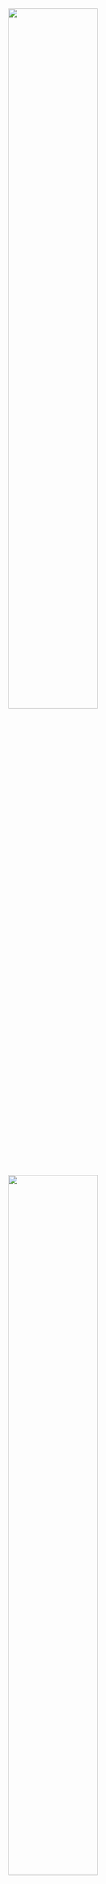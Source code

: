 <img src="https://user-images.githubusercontent.com/52441697/97855485-26bc8900-1d3e-11eb-979b-04a1623f9620.png" width=60%>
<img src="https://user-images.githubusercontent.com/52441697/97855493-291ee300-1d3e-11eb-9192-809349d930d4.png" width=60%>

